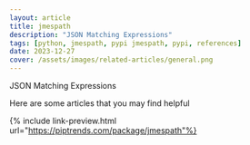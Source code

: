 ```yaml
---
layout: article
title: jmespath
description: "JSON Matching Expressions"
tags: [python, jmespath, pypi jmespath, pypi, references]
date: 2023-12-27
cover: /assets/images/related-articles/general.png
---
```


JSON Matching Expressions

Here are some articles that you may find helpful

{% include link-preview.html url="https://piptrends.com/package/jmespath"%}